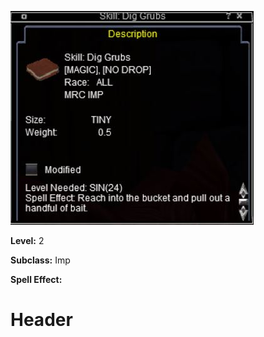<!-- TITLE: Dig Grubs -->
<!-- SUBTITLE: If worms are your thing... -->

![Dig Grubs](/uploads/imp/dig-grubs.jpg "Dig Grubs")
<!-- TITLE: Skill:  -->
<!-- SUBTITLE:  -->

**Level:** 2

**Subclass:** Imp

**Spell Effect:**

# Header